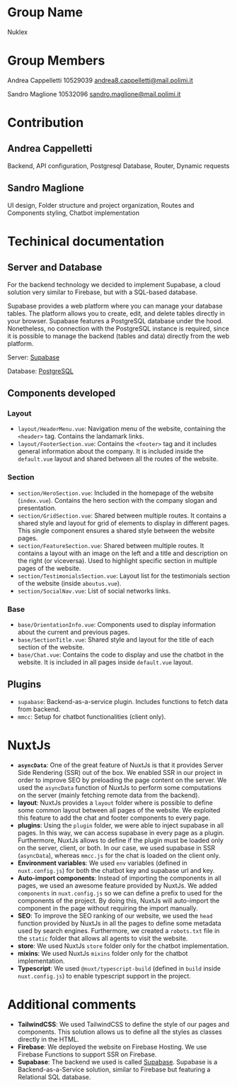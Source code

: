 # Group Name

Nuklex

# Group Members

Andrea Cappelletti 10529039 andrea8.cappelletti@mail.polimi.it

Sandro Maglione 10532096 sandro.maglione@mail.polimi.it

# Contribution

## Andrea Cappelletti

Backend, API configuration, Postgresql Database, Router, Dynamic requests

## Sandro Maglione

UI design, Folder structure and project organization, Routes and Components styling, Chatbot implementation

# Techinical documentation

## Server and Database

For the backend technology we decided to implement Supabase, a cloud solution very similar to Firebase, but with a SQL-based database. 

Supabase provides a web platform where you can manage your database tables. The platform allows you to create, edit, and delete tables directly in your browser. Supabase features a PostgreSQL database under the hood. Nonetheless, no connection with the PostgreSQL instance is required, since it is possible to manage the backend (tables and data) directly from the web platform.

Server: [Supabase](https://supabase.io)

Database: [PostgreSQL](https://supabase.io/database)

## Components developed

### Layout

- `layout/HeaderMenu.vue`: Navigation menu of the website, containing the `<header>` tag. Contains the landamark links.
- `layout/FooterSection.vue`: Contains the `<footer>` tag and it includes general information about the company. It is included inside the `default.vue` layout and shared between all the routes of the website.

### Section

- `section/HeroSection.vue`: Included in the homepage of the website (`index.vue`). Contains the hero section with the company slogan and presentation.
- `section/GridSection.vue`: Shared between multiple routes. It contains a shared style and layout for grid of elements to display in different pages. This single component ensures a shared style between the website pages.
- `section/FeatureSection.vue`: Shared between multiple routes. It contains a layout with an image on the left and a title and description on the right (or viceversa). Used to highlight specific section in multiple pages of the website.
- `section/TestimonialsSection.vue`: Layout list for the testimonials section of the website (inside `aboutus.vue`).
- `section/SocialNav.vue`: List of social networks links.

### Base

- `base/OrientationInfo.vue`: Components used to display information about the current and previous pages.
- `base/SectionTitle.vue`: Shared style and layout for the title of each section of the website.
- `base/Chat.vue`: Contains the code to display and use the chatbot in the website. It is included in all pages inside `default.vue` layout.

## Plugins

- `supabase`: Backend-as-a-service plugin. Includes functions to fetch data from backend.
- `mmcc`: Setup for chatbot functionalities (client only).

# NuxtJs

- **`asyncData`**: One of the great feature of NuxtJs is that it provides Server Side Rendering (SSR) out of the box. We enabled SSR in our project in order to improve SEO by preloading the page content on the server. We used the `asyncData` function of NuxtJs to perform some computations on the server (mainly fetching remote data from the backend).
- **layout**: NuxtJs provides a `layout` folder where is possible to define some common layout between all pages of the website. We exploited this feature to add the chat and footer components to every page.
- **plugins**: Using the `plugin` folder, we were able to inject supabase in all pages. In this way, we can access supabase in every page as a plugin. Furthermore, NuxtJs allows to define if the plugin must be loaded only on the server, client, or both. In our case, we used supabase in SSR (`asyncData`), whereas `mmcc.js` for the chat is loaded on the client only.
- **Environment variables**: We used `env` variables (defined in `nuxt.config.js`) for both the chatbot key and supabase url and key.
- **Auto-import components**: Instead of importing the components in all pages, we used an awesome feature provided by NuxtJs. We added `components` in `nuxt.config.js` so we can define a prefix to used for the components of the project. By doing this, NuxtJs will auto-import the component in the page without requiring the import manually.
- **SEO**: To improve the SEO ranking of our website, we used the `head` function provided by NuxtJs in all the pages to define some metadata used by search engines. Furthermore, we created a `robots.txt` file in the `static` folder that allows all agents to visit the website.
- **store**: We used NuxtJs `store` folder only for the chatbot implementation.
- **mixins**: We used NuxtJs `mixins` folder only for the chatbot implementation.
- **Typescript**: We used `@nuxt/typescript-build` (defined in `build` inside `nuxt.config.js`) to enable typescript support in the project.

# Additional comments

- **TailwindCSS**: We used TailwindCSS to define the style of our pages and components. This solution allows us to define all the styles as classes directly in the HTML.
- **Firebase**: We deployed the website on Firebase Hosting. We use Firebase Functions to support SSR on Firebase.
- **Supabase**: The backend we used is called [Supabase](https://supabase.io/). Supabase is a Backend-as-a-Service solution, similar to Firebase but featuring a Relational SQL database.
